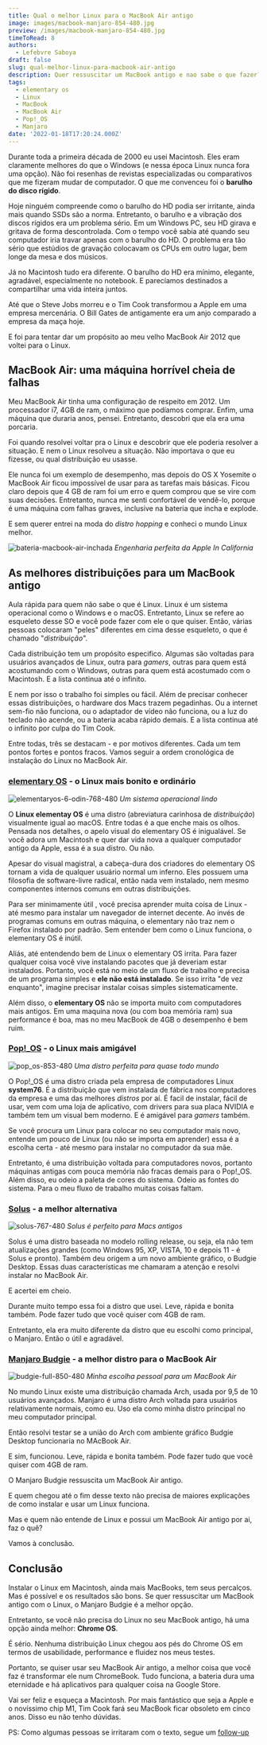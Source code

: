 ```yaml
---
title: Qual o melhor Linux para o MacBook Air antigo
image: images/macbook-manjaro-854-480.jpg
preview: /images/macbook-manjaro-854-480.jpg
timeToRead: 8
authors:
  - Lefebvre Saboya
draft: false
slug: qual-melhor-linux-para-macbook-air-antigo
description: Quer ressuscitar um MacBook antigo e nao sabe o que fazer? Aqui está a solução.
tags:
  - elementary os
  - Linux
  - MacBook
  - MacBook Air
  - Pop!_OS
  - Manjaro
date: '2022-01-18T17:20:24.000Z'
---
```


Durante toda a  primeira década de 2000 eu usei Macintosh. Eles eram claramente melhores do que o Windows (e nessa época Linux nunca fora uma opção). Não foi resenhas de revistas especializadas ou comparativos que me fizeram mudar de computador. O que me convenceu foi o **barulho do disco rígido**. 

Hoje ninguém compreende como o barulho do HD podia ser irritante, ainda mais quando SSDs são a norma. Entretanto, o barulho e a vibração dos discos rígidos era um problema sério. Em um Windows PC, seu HD girava e gritava de forma descontrolada. Com o tempo você sabia até quando seu computador iria travar apenas com o barulho do HD. O problema era tão sério que estúdios de gravação colocavam os CPUs em outro lugar, bem longe da mesa e dos músicos.

Já no Macintosh tudo era diferente. O barulho do HD era mínimo, elegante, agradável, especialmente no notebook. E parecíamos destinados a compartilhar uma vida inteira juntos.

Até que o Steve Jobs morreu e o Tim Cook transformou a Apple em uma empresa mercenária. O Bill Gates de antigamente era um anjo comparado a empresa da maça hoje. 

E foi para tentar dar um propósito ao meu velho MacBook Air 2012 que voltei para o Linux.

## MacBook Air: uma máquina horrível cheia de falhas

Meu MacBook Air tinha uma configuração de respeito em 2012. Um processador i7, 4GB de ram, o máximo que podíamos comprar. Enfim, uma máquina que duraria anos, pensei. Entretanto, descobri que ela era uma porcaria.

Foi quando resolvei voltar pra o Linux e descobrir que ele poderia resolver a situação. E nem o Linux resolveu a situação. Não importava o que eu fizesse, ou qual distribuição eu usasse. 

Ele nunca foi um exemplo de desempenho, mas depois do OS X Yosemite o MacBook Air ficou impossível de usar para as tarefas mais básicas. Ficou claro depois que 4 GB de ram foi um erro e quem comprou que se vire com suas decisões. Entretanto, nunca me senti confortável de vendê-lo, porque é uma máquina com falhas graves, inclusive na bateria que incha e explode. 

E sem querer entrei na moda do *distro hopping* e conheci o mundo Linux melhor.

![bateria-macbook-air-inchada](/images/bateria-macbook-air-inchada.webp "Bateria MacBook com risco de segurança")
*Engenharia perfeita da Apple In California*

## As melhores distribuições para um MacBook antigo

Aula rápida para quem não sabe o que é Linux. Linux é um sistema operacional como o Windows e o macOS. Entretanto, Linux se refere ao esqueleto desse SO e você pode fazer com ele o que quiser. Então, várias pessoas colocaram "peles" diferentes em cima desse esqueleto, o que é chamado "*distribuição*".

Cada distribuição tem um propósito especifico. Algumas são voltadas para usuários avançados de Linux, outra para *gamers*, outras para quem está acostumando com o Windows, outras para quem está acostumado com o Macintosh. E a lista continua até o infinito. 

E nem por isso o trabalho foi simples ou fácil. Além de precisar conhecer essas distribuições, o hardware dos Macs trazem pegadinhas. Ou a internet sem-fio não funciona, ou o adaptador de vídeo não funciona, ou a luz do teclado não acende, ou a bateria acaba rápido demais. E a lista continua até o infinito por culpa do Tim Cook.

Entre todas, três se destacam - e por motivos diferentes. Cada um tem pontos fortes e pontos fracos. Vamos seguir a ordem cronológica de instalação do Linux no MacBook Air.

### [elementary OS](https://en.wikipedia.org/wiki/Elementary_OS) - o Linux mais bonito e ordinário

![elementaryos-6-odin-768-480](/images/elementaryos-6-odin-768-480-16425266527781.webp "Elementary OS")
*Um sistema operacional lindo*

O **Linux elementay OS** é uma distro (abreviatura carinhosa de *distribuição*) visualmente igual ao macOS. Entre todas é a que enche mais os olhos. Pensada nos detalhes, o apelo visual do elementary OS é inigualável. Se você adora um Macintosh e quer dar vida nova a qualquer computador antigo da Apple, essa é a sua distro. Ou não.

Apesar do visual magistral, a cabeça-dura dos criadores do elementary OS tornam a vida de qualquer usuário normal um inferno. Eles possuem uma filosofia de software-livre radical, então nada vem instalado, nem mesmo componentes internos comuns em outras distribuições. 

Para ser minimamente útil , você precisa aprender muita coisa de Linux - até mesmo para instalar um navegador de internet decente. Ao invés de programas comuns em outras máquina, o elementary não traz nem o Firefox instalado por padrão. Sem entender bem como o Linux funciona, o elementary OS é inútil.

Aliás, até entendendo bem de Linux o elementary OS irrita. Para fazer qualquer coisa você vive instalando pacotes que já deveriam estar instalados. Portanto, você está no meio de um fluxo de trabalho e precisa de um programa simples e **ele não está instalado**. Se isso irrita "de vez enquanto", imagine precisar instalar coisas simples sistematicamente.

Além disso, o **elementary OS** não se importa muito com computadores mais antigos. Em uma maquina nova (ou com boa memória ram) sua performance é boa, mas no meu MacBook de 4GB o desempenho é bem ruim. 

### [Pop!_OS](https://en.wikipedia.org/wiki/Pop!_OS) - o Linux mais amigável

![pop_os-853-480](/images/pop_os-853-480-16425266668332.webp "Uma distro perfeita para quase todo mundo")
*Uma distro perfeita para quase todo mundo*

O Pop!_OS é uma distro criada pela empresa de computadores Linux **system76**. É a distribuição que vem instalada de fábrica nos computadores da empresa e uma das melhores *distros* por aí. É facil de instalar, fácil de usar, vem com uma loja de aplicativo, com drivers para sua placa NVIDIA e também tem um visual bem moderno. E é amigável para *gamers* também.

Se você procura um Linux para colocar no seu computador mais novo,  entende um pouco de Linux (ou não se importa em aprender) essa é a escolha certa - até mesmo para instalar no computador da sua mãe.

Entretanto, é uma distribuição voltada para computadores novos, portanto máquinas antigas com pouca memória não fracas demais para o Pop!_OS. Além disso, eu odeio a paleta de cores do sistema. Odeio as fontes do sistema. Para o meu fluxo de trabalho muitas coisas faltam. 

### [Solus](https://pt.wikipedia.org/wiki/Solus_(sistema_operacional)) - a melhor alternativa

![solus-767-480](/images/solus-767-480-16425266724553.webp "Solus é perfeito para Macs antigos")
*Solus é perfeito para Macs antigos*

Solus é uma distro baseada no modelo rolling release, ou seja, ela não tem atualizações grandes (como Windows 95, XP, VISTA, 10 e depois 11 - é Solus e pronto). Também deu origem a um novo ambiente gráfico, o Budgie Desktop. Essas duas características me chamaram a atenção e resolvi instalar no MacBook Air.

E acertei em cheio.

Durante muito tempo essa foi a distro que usei. Leve, rápida e bonita também. Pode fazer tudo que você quiser com 4GB de ram. 

Entretanto, ela era muito diferente da distro que eu escolhi como principal, o Manjaro. Então o útil e agradável. 

### [Manjaro Budgie](https://en.wikipedia.org/wiki/Manjaro) - a melhor distro para o MacBook Air

![budgie-full-850-480](/images/budgie-full-850-480-16425266858944.webp "Manjaro Budgie é leve e bonito")
*Minha escolha pessoal para um MacBook Air*

No mundo Linux existe uma distribuição chamada Arch, usada por 9,5 de 10 usuários avançados. Manjaro é uma distro Arch voltada para usuários relativamente normais, como eu. Uso ela como minha distro principal no meu computador principal.

Então resolvi testar se a união do Arch com ambiente gráfico Budgie Desktop funcionaria no MAcBook Air.

E sim, funcionou. Leve, rápida e bonita também. Pode fazer tudo que você quiser com 4GB de ram.

O Manjaro Budgie ressuscita um MacBook Air antigo. 

E quem chegou até o fim desse texto não precisa de maiores explicações de como instalar e usar um Linux funciona. 

Mas e quem não entende de Linux e possui um MacBook Air antigo por ai, faz o quê?

Vamos à conclusão.

## Conclusão

Instalar o Linux em Macintosh, ainda mais MacBooks, tem seus percalços. Mas é possível e os resultados são bons. Se quer ressuscitar um MacBook antigo com o Linux, o Manjaro Budgie é a melhor opção.

Entretanto, se você não precisa do Linux no seu MacBook antigo, há uma opção ainda melhor: **Chrome OS**.

É sério. Nenhuma distribuição Linux chegou aos pés do Chrome OS em termos de usabilidade, performance e fluidez nos meus testes. 

Portanto, se quiser usar seu MacBook Air antigo, a melhor coisa que você faz é transformar ele num ChromeBook. Tudo funciona, a bateria dura uma eternidade e há aplicativos para qualquer coisa na Google Store. 

Vai ser feliz e esqueça a Macintosh. Por mais fantástico que seja a Apple e o novíssimo chip M1, Tim Cook fará seu MacBook ficar obsoleto em cinco anos. Disso eu não tenho dúvidas.

PS: Como algumas pessoas se irritaram com o texto, segue um [follow-up](/post/um-follow-sobre-linux-macos-windows/)
